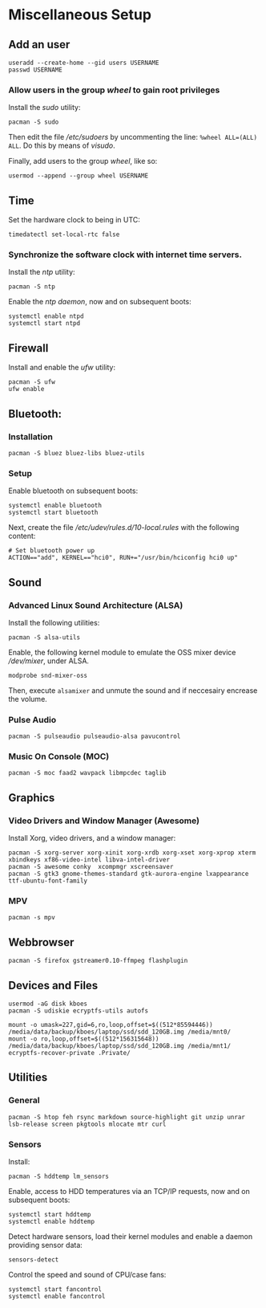 # Miscellaneous Setup

## Add an user

    useradd --create-home --gid users USERNAME
    passwd USERNAME

### Allow users in the group *wheel* to gain root privileges

Install the *sudo* utility:

    pacman -S sudo

Then edit the file */etc/sudoers* by uncommenting the line: ``%wheel ALL=(ALL) ALL``. Do this by means of *visudo*.

Finally, add users to the group *wheel*, like so:

    usermod --append --group wheel USERNAME


## Time

Set the hardware clock to being in UTC:
    
    timedatectl set-local-rtc false 
    
### Synchronize the software clock with internet time servers.    

Install the *ntp* utility:

    pacman -S ntp

Enable the *ntp daemon*, now and on subsequent boots:
    
    systemctl enable ntpd
    systemctl start ntpd


## Firewall

Install and enable the *ufw* utility:

    pacman -S ufw
    ufw enable


## Bluetooth:

### Installation

    pacman -S bluez bluez-libs bluez-utils

### Setup

Enable bluetooth on subsequent boots:    

    systemctl enable bluetooth
    systemctl start bluetooth

Next, create the file */etc/udev/rules.d/10-local.rules* with the following content:

    # Set bluetooth power up
    ACTION=="add", KERNEL=="hci0", RUN+="/usr/bin/hciconfig hci0 up"


## Sound

### Advanced Linux Sound Architecture (ALSA)
Install the following utilities:

    pacman -S alsa-utils 

Enable, the following kernel module to emulate the OSS mixer device */dev/mixer*, under ALSA.

    modprobe snd-mixer-oss

Then, execute ``alsamixer`` and unmute the sound and if neccesairy encrease the volume.

### Pulse Audio

    pacman -S pulseaudio pulseaudio-alsa pavucontrol

### Music On Console (MOC)

    pacman -S moc faad2 wavpack libmpcdec taglib


## Graphics

### Video Drivers and Window Manager (Awesome)

Install Xorg, video drivers, and a window manager:

    pacman -S xorg-server xorg-xinit xorg-xrdb xorg-xset xorg-xprop xterm xbindkeys xf86-video-intel libva-intel-driver     
    pacman -S awesome conky  xcompmgr xscreensaver     
    pacman -S gtk3 gnome-themes-standard gtk-aurora-engine lxappearance ttf-ubuntu-font-family

### MPV

    pacman -s mpv


## Webbrowser

    pacman -S firefox gstreamer0.10-ffmpeg flashplugin


## Devices and Files

    usermod -aG disk kboes
    pacman -S udiskie ecryptfs-utils autofs

    mount -o umask=227,gid=6,ro,loop,offset=$((512*85594446)) /media/data/backup/kboes/laptop/ssd/sdd_120GB.img /media/mnt0/
    mount -o ro,loop,offset=$((512*156315648)) /media/data/backup/kboes/laptop/ssd/sdd_120GB.img /media/mnt1/
    ecryptfs-recover-private .Private/


## Utilities

### General

    pacman -S htop feh rsync markdown source-highlight git unzip unrar lsb-release screen pkgtools mlocate mtr curl

### Sensors

Install:

    pacman -S hddtemp lm_sensors 

Enable, access to HDD temperatures via an TCP/IP requests, now and on subsequent boots:

    systemctl start hddtemp
    systemctl enable hddtemp

Detect hardware sensors, load their kernel modules and enable a daemon providing sensor data:

    sensors-detect

Control the speed and sound of CPU/case fans: 

    systemctl start fancontrol
    systemctl enable fancontrol

